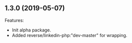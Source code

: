 ## 1.3.0 (2019-05-07)

Features:

  - Init alpha package.
  - Added reverse/linkedin-php:"dev-master" for wrapping.